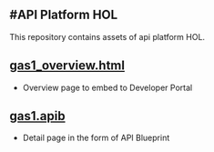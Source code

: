 #API Platform HOL
-----
This repository contains assets of api platform HOL.

## [gas1_overview.html](gas1_overview.html)
- Overview page to embed to Developer Portal

## [gas1.apib](gas.apib)
- Detail page in the form of API Blueprint
